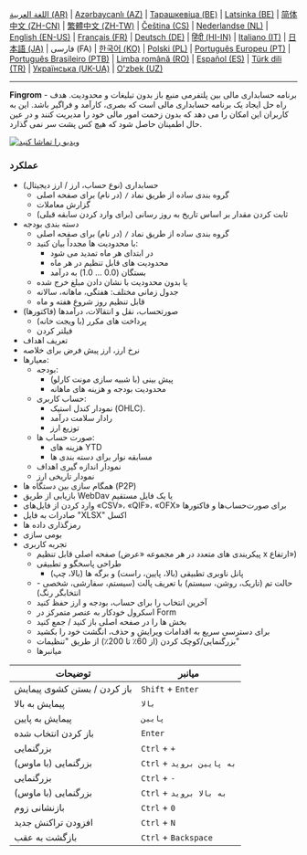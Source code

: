 [اللغة العربية (AR)](./about_ar.md) |
[Azərbaycanlı (AZ)](./about_az.md) |
[Тарашкевіца (BE)](./about_be.md) |
[Latsinka (BE)](./about_be_EU.md) |
[简体中文 (ZH-CN)](./about_zh.md) |
[繁體中文 (ZH-TW)](./about_zh_TW.md) |
[Čeština (CS)](./about_cs.md) |
[Nederlandse (NL)](./about_nl.md) |
[English (EN-US)](./about_en.md) |
[Français (FR)](./about_fr.md) |
[Deutsch (DE)](./about_de.md) |
[हिंदी (HI-IN)](./about_hi.md) |
[Italiano (IT)](./about_it.md) |
[日本語 (JA)](./about_ja.md) |
فارسی (FA) |
[한국어 (KO)](./about_ko.md) |
[Polski (PL)](./about_pl.md) |
[Português Europeu (PT)](./about_pt.md) |
[Português Brasileiro (PTB)](./about_pt_BR.md) |
[Limba română (RO)](./about_ro.md) |
[Español (ES)](./about_es.md) |
[Türk dili (TR)](./about_tr.md) |
[Українська (UK-UA)](./about_uk.md) |
[O'zbek (UZ)](./about_uz.md)

---

**Fingrom** - برنامه حسابداری مالی بین پلتفرمی منبع باز بدون تبلیغات و محدودیت.
هدف راه حل ایجاد یک برنامه حسابداری مالی است که بصری، کارآمد و فراگیر باشد.
این به کاربران این امکان 
را می دهد که بدون زحمت امور مالی خود را مدیریت کنند و در عین حال اطمینان حاصل شود که هیچ کس پشت سر نمی گذارد.

[![ویدیو را تماشا کنید](../images/presentation_en.png)](https://youtu.be/sNTbpILLsOw)

### عملکرد
- حسابداری (نوع حساب، ارز / ارز دیجیتال)
  - گروه بندی ساده از طریق نماد `/` (در نام) برای صفحه اصلی
  - گزارش معاملات
  - ثابت کردن مقدار بر اساس تاریخ به روز رسانی (برای وارد کردن سابقه قبلی)
- دسته بندی بودجه
  - گروه بندی ساده از طریق نماد `/` (در نام) برای صفحه اصلی
  - با محدودیت ها مجدداً بیان کنید:
    - در ابتدای هر ماه تمدید می شود
    - محدودیت های قابل تنظیم در هر ماه
    - بستگان (0.0 ... 1.0) به درآمد
  - یا بدون محدودیت با نشان دادن مبلغ خرج شده
  - جدول زمانی مختلف: هفتگی، ماهانه، سالانه
  - قابل تنظیم روز شروع هفته و ماه
- صورتحساب، نقل و انتقالات، درآمدها (فاکتورها)
  - پرداخت های مکرر (با ویجت خانه)
  - فیلتر کردن
- تعریف اهداف
- نرخ ارز، ارز پیش فرض برای خلاصه
- معیارها:
  - بودجه:
    - پیش بینی (با شبیه سازی مونت کارلو)
    - محدودیت بودجه و هزینه های ماهانه
  - حساب کاربری:
    - نمودار کندل استیک (OHLC).
    - رادار سلامت درآمد
    - توزیع ارز
  - صورت حساب ها:
    - هزینه های YTD
    - مسابقه نوار برای دسته بندی ها
  - نمودار اندازه گیری اهداف
  - نمودار تاریخی ارز
- همگام سازی بین دستگاه ها (P2P)
- بازیابی از طریق WebDav یا یک فایل مستقیم
- وارد کردن از فایل‌های «CSV»، «QIF»، «OFX» برای صورت‌حساب‌ها و فاکتورها
- صادرات به فایل "XLSX" اکسل
- رمزگذاری داده ها
- بومی سازی
- تجربه کاربری
  - صفحه اصلی قابل تنظیم (پیکربندی های متعدد در هر مجموعه «عرض x ارتفاع»)
  - طراحی پاسخگو و تطبیقی
    - پانل ناوبری تطبیقی ​​(بالا، پایین، راست) و برگه ها (بالا، چپ)
  - حالت تم (تاریک، روشن، سیستم) با تعریف پالت (سیستم، سفارشی، شخصی - انتخابگر رنگ)
  - آخرین انتخاب را برای حساب، بودجه و ارز حفظ کنید
  - اسکرول خودکار به عنصر متمرکز در Form
  - بخش ها را در صفحه اصلی باز کنید / جمع کنید
  - برای دسترسی سریع به اقدامات ویرایش و حذف، انگشت خود را بکشید
  - بزرگنمایی/کوچک کردن (از 60٪ تا 200٪) از طریق "تنظیمات"
  - میانبرها

| توضیحات |                              میانبر                       |
| ----------------------------------- | ------------------------------ |
| باز کردن / بستن کشوی پیمایش       | `Shift` + `Enter`              |
| پیمایش به بالا                      | `بالا`                          |
| پیمایش به پایین                    | `پایین`                       |
| باز کردن انتخاب شده                | `Enter`                        |
| بزرگنمایی                          | `Ctrl` + `+`                   |
| بزرگنمایی (با ماوس)                | `Ctrl` + `به پایین بروید`    |
| بزرگنمایی                          | `Ctrl` + `-`                   |
| بزرگنمایی (با ماوس)                | `Ctrl` + `به بالا بروید`       |
| بازنشانی زوم                       | `Ctrl` + `0`                   |
| افزودن تراکنش جدید                 | `Ctrl` + `N`                   |
| بازگشت به عقب                      | `Ctrl` + `Backspace`           |
<!--
| ویرایش مورد انتخابی                | `Ctrl` + `E`                  |
| حذف مورد انتخاب شده                | `Ctrl` + `D`                  |
-->
